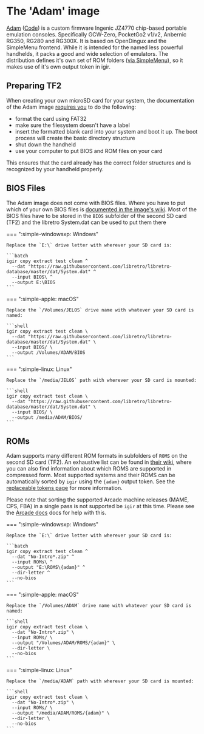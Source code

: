 # The 'Adam' image

[Adam](https://github.com/eduardofilo/RG350_adam_image/wiki/) ([Code](https://github.com/eduardofilo/RG350_adam_image)) is a custom firmware Ingenic JZ4770 chip-based portable emulation consoles. Specifically GCW-Zero, PocketGo2 v1/v2, Anbernic RG350, RG280 and RG300X. It is based on OpenDingux and the SimpleMenu frontend. While it is intended for the named less powerful handhelds, it packs a good and wide selection of emulators. The distribution defines it's own set of ROM folders ([via SimpleMenu](https://github.com/eduardofilo/RG350_adam_image/tree/master/data/local/home/.simplemenu/section_groups)), so it makes use of it's own output token in igir.

## Preparing TF2

When creating your own microSD card for your system, the documentation of the Adam image [requires you](https://github.com/eduardofilo/RG350_adam_image/wiki/En:-3.-Content-installation#external-microsd-format-and-label) to do the following:

- format the card using FAT32
- make sure the filesystem doesn't have a label
- insert the formatted blank card into your system and boot it up. The boot process will create the basic directory structure
- shut down the handheld
- use your computer to put BIOS and ROM files on your card

This ensures that the card already has the correct folder structures and is recognized by your handheld properly.

## BIOS Files

The Adam image does not come with BIOS files. Where you have to put which of your own BIOS files is [documented in the image's wiki](https://github.com/eduardofilo/RG350_adam_image/wiki/En:-3.-Content-installation#bios). Most of the BIOS files have to be stored in the `BIOS` subfolder of the second SD card (TF2) and the libretro System.dat can be used to put them there

=== ":simple-windowsxp: Windows"

    Replace the `E:\` drive letter with wherever your SD card is:

    ```batch
    igir copy extract test clean ^
      --dat "https://raw.githubusercontent.com/libretro/libretro-database/master/dat/System.dat" ^
      --input BIOS\ ^
      --output E:\BIOS
    ```

=== ":simple-apple: macOS"

    Replace the `/Volumes/JELOS` drive name with whatever your SD card is named:

    ```shell
    igir copy extract test clean \
      --dat "https://raw.githubusercontent.com/libretro/libretro-database/master/dat/System.dat" \
      --input BIOS/ \
      --output /Volumes/ADAM/BIOS
    ```

=== ":simple-linux: Linux"

    Replace the `/media/JELOS` path with wherever your SD card is mounted:

    ```shell
    igir copy extract test clean \
      --dat "https://raw.githubusercontent.com/libretro/libretro-database/master/dat/System.dat" \
      --input BIOS/ \
      --output /media/ADAM/BIOS/
    ```

## ROMs

Adam supports many different ROM formats in subfolders of `ROMS` on the second SD card (TF2). An exhaustive list can be found in [their wiki](https://github.com/eduardofilo/RG350_adam_image/tree/master/data/local/home/.simplemenu/section_groups), where you can also find information about which ROMS are supported in compressed form. Most supported systems and their ROMS can be automatically sorted by `igir` using the `{adam}` output token. See the [replaceable tokens page](../../output/tokens.md) for more information.

Please note that sorting the supported Arcade machine releases (MAME, CPS, FBA) in a single pass is not supported be `igir` at this time. Please see the [Arcade docs](../arcade.md) docs for help with this.

=== ":simple-windowsxp: Windows"

    Replace the `E:\` drive letter with wherever your SD card is:

    ```batch
    igir copy extract test clean ^
      --dat "No-Intro*.zip" ^
      --input ROMs\ ^
      --output "E:\ROMS\{adam}" ^
      --dir-letter ^
      --no-bios
    ```

=== ":simple-apple: macOS"

    Replace the `/Volumes/ADAM` drive name with whatever your SD card is named:

    ```shell
    igir copy extract test clean \
      --dat "No-Intro*.zip" \
      --input ROMs/ \
      --output "/Volumes/ADAM/ROMS/{adam}" \
      --dir-letter \
      --no-bios
    ```

=== ":simple-linux: Linux"

    Replace the `/media/ADAM` path with wherever your SD card is mounted:

    ```shell
    igir copy extract test clean \
      --dat "No-Intro*.zip" \
      --input ROMs/ \
      --output "/media/ADAM/ROMS/{adam}" \
      --dir-letter \
      --no-bios
    ```

